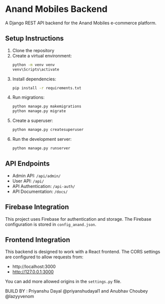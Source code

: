 # Anand Mobiles Backend

A Django REST API backend for the Anand Mobiles e-commerce platform.

## Setup Instructions

1. Clone the repository
2. Create a virtual environment:
   ```bash
   python -m venv venv
   venv\Scripts\activate
   ```
3. Install dependencies:
   ```bash
   pip install -r requirements.txt
   ```
4. Run migrations:
   ```bash
   python manage.py makemigrations
   python manage.py migrate
   ```
5. Create a superuser:
   ```bash
   python manage.py createsuperuser 
   ```
6. Run the development server:
   ```bash
   python manage.py runserver
   ```

## API Endpoints

- Admin API: `/api/admin/`
- User API: `/api/`
- API Authentication: `/api-auth/`
- API Documentation: `/docs/`

## Firebase Integration

This project uses Firebase for authentication and storage. The Firebase configuration is stored in `config_anand.json`.

## Frontend Integration

This backend is designed to work with a React frontend. The CORS settings are configured to allow requests from:
- http://localhost:3000
- http://127.0.0.1:3000

You can add more allowed origins in the `settings.py` file.

BUILD BY : Priyanshu Dayal @priyanshudayal1
and Anubhav Choubey @lazyyvenom

